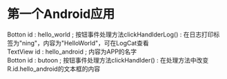 # 第一个Android应用
Botton id : hello_world ; 按钮事件处理方法clickHandlderLog() : 在日志打印标签为"ning"，内容为"HelloWorld"，可在LogCat查看<br>
TextView id : hello_android ; 内容为APP的名字<br>
Botton id : butoon ; 按钮事件处理方法clickHandlder() : 在处理方法中改变R.id.hello_android的文本框的内容<br>
